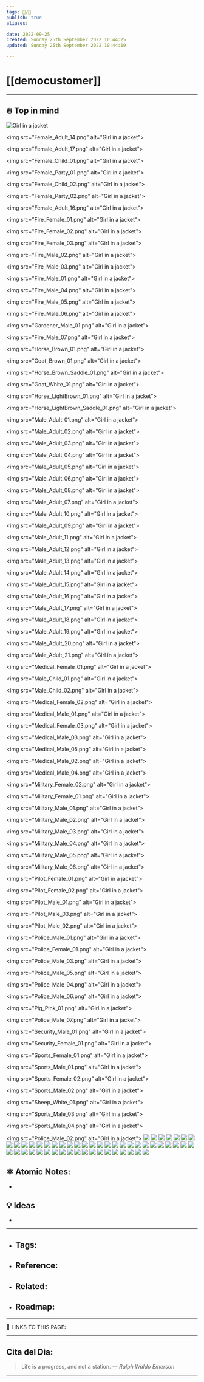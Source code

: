 ```yaml
---
tags: 📝️/🌱️
publish: true
aliases: 

date: 2022-09-25 
created: Sunday 25th September 2022 10:44:25
updated: Sunday 25th September 2022 10:44:19

---
```


# [[democustomer]]

---

## 🔥 Top in mind


<img src="Female_Adult_15.png" alt="Girl in a jacket">


<img src="Female_Adult_14.png" alt="Girl in a jacket">

<img src="Female_Adult_17.png" alt="Girl in a jacket">

<img src="Female_Child_01.png" alt="Girl in a jacket">

<img src="Female_Party_01.png" alt="Girl in a jacket">

<img src="Female_Child_02.png" alt="Girl in a jacket">

<img src="Female_Party_02.png" alt="Girl in a jacket">

<img src="Female_Adult_16.png" alt="Girl in a jacket">

<img src="Fire_Female_01.png" alt="Girl in a jacket">

<img src="Fire_Female_02.png" alt="Girl in a jacket">

<img src="Fire_Female_03.png" alt="Girl in a jacket">

<img src="Fire_Male_02.png" alt="Girl in a jacket">

<img src="Fire_Male_03.png" alt="Girl in a jacket">

<img src="Fire_Male_01.png" alt="Girl in a jacket">

<img src="Fire_Male_04.png" alt="Girl in a jacket">

<img src="Fire_Male_05.png" alt="Girl in a jacket">

<img src="Fire_Male_06.png" alt="Girl in a jacket">

<img src="Gardener_Male_01.png" alt="Girl in a jacket">

<img src="Fire_Male_07.png" alt="Girl in a jacket">

<img src="Horse_Brown_01.png" alt="Girl in a jacket">

<img src="Goat_Brown_01.png" alt="Girl in a jacket">

<img src="Horse_Brown_Saddle_01.png" alt="Girl in a jacket">

<img src="Goat_White_01.png" alt="Girl in a jacket">

<img src="Horse_LightBrown_01.png" alt="Girl in a jacket">

<img src="Horse_LightBrown_Saddle_01.png" alt="Girl in a jacket">

<img src="Male_Adult_01.png" alt="Girl in a jacket">

<img src="Male_Adult_02.png" alt="Girl in a jacket">

<img src="Male_Adult_03.png" alt="Girl in a jacket">

<img src="Male_Adult_04.png" alt="Girl in a jacket">

<img src="Male_Adult_05.png" alt="Girl in a jacket">

<img src="Male_Adult_06.png" alt="Girl in a jacket">

<img src="Male_Adult_08.png" alt="Girl in a jacket">

<img src="Male_Adult_07.png" alt="Girl in a jacket">

<img src="Male_Adult_10.png" alt="Girl in a jacket">

<img src="Male_Adult_09.png" alt="Girl in a jacket">

<img src="Male_Adult_11.png" alt="Girl in a jacket">

<img src="Male_Adult_12.png" alt="Girl in a jacket">

<img src="Male_Adult_13.png" alt="Girl in a jacket">

<img src="Male_Adult_14.png" alt="Girl in a jacket">

<img src="Male_Adult_15.png" alt="Girl in a jacket">

<img src="Male_Adult_16.png" alt="Girl in a jacket">

<img src="Male_Adult_17.png" alt="Girl in a jacket">

<img src="Male_Adult_18.png" alt="Girl in a jacket">

<img src="Male_Adult_19.png" alt="Girl in a jacket">

<img src="Male_Adult_20.png" alt="Girl in a jacket">

<img src="Male_Adult_21.png" alt="Girl in a jacket">

<img src="Medical_Female_01.png" alt="Girl in a jacket">

<img src="Male_Child_01.png" alt="Girl in a jacket">

<img src="Male_Child_02.png" alt="Girl in a jacket">

<img src="Medical_Female_02.png" alt="Girl in a jacket">

<img src="Medical_Male_01.png" alt="Girl in a jacket">

<img src="Medical_Female_03.png" alt="Girl in a jacket">

<img src="Medical_Male_03.png" alt="Girl in a jacket">

<img src="Medical_Male_05.png" alt="Girl in a jacket">

<img src="Medical_Male_02.png" alt="Girl in a jacket">

<img src="Medical_Male_04.png" alt="Girl in a jacket">

<img src="Military_Female_02.png" alt="Girl in a jacket">

<img src="Military_Female_01.png" alt="Girl in a jacket">

<img src="Military_Male_01.png" alt="Girl in a jacket">

<img src="Military_Male_02.png" alt="Girl in a jacket">

<img src="Military_Male_03.png" alt="Girl in a jacket">

<img src="Military_Male_04.png" alt="Girl in a jacket">

<img src="Military_Male_05.png" alt="Girl in a jacket">

<img src="Military_Male_06.png" alt="Girl in a jacket">

<img src="Pilot_Female_01.png" alt="Girl in a jacket">

<img src="Pilot_Female_02.png" alt="Girl in a jacket">

<img src="Pilot_Male_01.png" alt="Girl in a jacket">

<img src="Pilot_Male_03.png" alt="Girl in a jacket">

<img src="Pilot_Male_02.png" alt="Girl in a jacket">

<img src="Police_Male_01.png" alt="Girl in a jacket">

<img src="Police_Female_01.png" alt="Girl in a jacket">

<img src="Police_Male_03.png" alt="Girl in a jacket">

<img src="Police_Male_05.png" alt="Girl in a jacket">

<img src="Police_Male_04.png" alt="Girl in a jacket">

<img src="Police_Male_06.png" alt="Girl in a jacket">

<img src="Pig_Pink_01.png" alt="Girl in a jacket">

<img src="Police_Male_07.png" alt="Girl in a jacket">

<img src="Security_Male_01.png" alt="Girl in a jacket">

<img src="Security_Female_01.png" alt="Girl in a jacket">

<img src="Sports_Female_01.png" alt="Girl in a jacket">

<img src="Sports_Male_01.png" alt="Girl in a jacket">

<img src="Sports_Female_02.png" alt="Girl in a jacket">

<img src="Sports_Male_02.png" alt="Girl in a jacket">

<img src="Sheep_White_01.png" alt="Girl in a jacket">

<img src="Sports_Male_03.png" alt="Girl in a jacket">

<img src="Sports_Male_04.png" alt="Girl in a jacket">

<img src="Police_Male_02.png" alt="Girl in a jacket">
![](https://i.imgur.com/tFhyCmF.png)
![](https://i.imgur.com/C3SP72W.png)
![](https://i.imgur.com/aX7aFjF.png)
![](https://i.imgur.com/XhN1MYH.png)
![](https://i.imgur.com/BCNpTBO.png)
![](https://i.imgur.com/06IBJde.png)
![](https://i.imgur.com/JKwxqBX.png)
![](https://i.imgur.com/iLrf9qo.png)
![](https://i.imgur.com/GMHxAic.png)
![](https://i.imgur.com/wUOs1iD.png)
![](https://i.imgur.com/bDTaNG9.png)
![](https://i.imgur.com/P5mURTU.png)
![](https://i.imgur.com/RX1YDbS.png)
![](https://i.imgur.com/sQLj8nE.png)
![](https://i.imgur.com/56xh49O.png)
![](https://i.imgur.com/x6WgkoD.png)
![](https://i.imgur.com/meAxHAe.png)
![](https://i.imgur.com/EVitJqq.png)
![](https://i.imgur.com/1vRJ9MA.png)
![](https://i.imgur.com/hpHlnlz.png)
![](https://i.imgur.com/HaAUInw.png)
![](https://i.imgur.com/Iatnl55.png)
![](https://i.imgur.com/jVWZ7kf.png)
![](https://i.imgur.com/XEKYuHx.png)
![](https://i.imgur.com/PDP1y1d.png)
![](https://i.imgur.com/67avWrB.png)
![](https://i.imgur.com/L13E60B.png)
![](https://i.imgur.com/W1YsRDl.png)
![](https://i.imgur.com/WbmdUGa.png)
![](https://i.imgur.com/FJrYIOp.png)
![](https://i.imgur.com/OeIKN5N.png)
![](https://i.imgur.com/yL5pwH9.png)
![](https://i.imgur.com/b8BtOAD.png)
![](https://i.imgur.com/NOtbtKq.png)
![](https://i.imgur.com/pm6Ctfz.png)
![](https://i.imgur.com/eYoARxc.png)
![](https://i.imgur.com/EknkID1.png)
![](https://i.imgur.com/QNGOgcj.png)
![](https://i.imgur.com/SLxGaQZ.png)
![](https://i.imgur.com/O8LHZow.png)
![](https://i.imgur.com/qbDpu69.png)
![](https://i.imgur.com/dbvUPZR.png)
![](https://i.imgur.com/jUklPbg.png)
![](https://i.imgur.com/6w0BhGo.png)
![](https://i.imgur.com/ISJLmoG.png)
![](https://i.imgur.com/wgtCG2S.png)
![](https://i.imgur.com/LE8gXNs.png)
![](https://i.imgur.com/0amEgRT.png)
![](https://i.imgur.com/S8ndqVY.png)
![](https://i.imgur.com/oXXmCiP.png)
![](https://i.imgur.com/fbXebPD.png)
<!--Upload failed, remote server returned an error: [object Object]-->
<!--Upload failed, remote server returned an error: [object Object]-->
<!--Upload failed, remote server returned an error: [object Object]-->
<!--Upload failed, remote server returned an error: [object Object]-->
<!--Upload failed, remote server returned an error: [object Object]-->
<!--Upload failed, remote server returned an error: [object Object]-->
<!--Upload failed, remote server returned an error: [object Object]-->
<!--Upload failed, remote server returned an error: [object Object]-->
<!--Upload failed, remote server returned an error: [object Object]-->
<!--Upload failed, remote server returned an error: [object Object]-->
<!--Upload failed, remote server returned an error: [object Object]-->
<!--Upload failed, remote server returned an error: [object Object]-->
<!--Upload failed, remote server returned an error: [object Object]-->
<!--Upload failed, remote server returned an error: [object Object]-->
<!--Upload failed, remote server returned an error: [object Object]-->
<!--Upload failed, remote server returned an error: [object Object]-->
<!--Upload failed, remote server returned an error: [object Object]-->
<!--Upload failed, remote server returned an error: [object Object]-->
<!--Upload failed, remote server returned an error: [object Object]-->
<!--Upload failed, remote server returned an error: [object Object]-->
<!--Upload failed, remote server returned an error: [object Object]-->
<!--Upload failed, remote server returned an error: [object Object]-->
<!--Upload failed, remote server returned an error: [object Object]-->
<!--Upload failed, remote server returned an error: [object Object]-->
<!--Upload failed, remote server returned an error: [object Object]-->
<!--Upload failed, remote server returned an error: [object Object]-->
<!--Upload failed, remote server returned an error: [object Object]-->
<!--Upload failed, remote server returned an error: [object Object]-->
<!--Upload failed, remote server returned an error: [object Object]-->
<!--Upload failed, remote server returned an error: [object Object]-->
<!--Upload failed, remote server returned an error: [object Object]-->
<!--Upload failed, remote server returned an error: [object Object]-->
<!--Upload failed, remote server returned an error: [object Object]-->
<!--Upload failed, remote server returned an error: [object Object]-->
<!--Upload failed, remote server returned an error: [object Object]-->
<!--Upload failed, remote server returned an error: [object Object]-->
<!--Upload failed, remote server returned an error: [object Object]-->
<!--Upload failed, remote server returned an error: [object Object]-->
<!--Upload failed, remote server returned an error: [object Object]-->
<!--Upload failed, remote server returned an error: [object Object]-->
<!--Upload failed, remote server returned an error: [object Object]-->
<!--Upload failed, remote server returned an error: [object Object]-->
<!--Upload failed, remote server returned an error: [object Object]-->
<!--Upload failed, remote server returned an error: [object Object]-->
<!--Upload failed, remote server returned an error: [object Object]-->
<!--Upload failed, remote server returned an error: [object Object]-->
<!--Upload failed, remote server returned an error: [object Object]-->
<!--Upload failed, remote server returned an error: [object Object]-->
<!--Upload failed, remote server returned an error: [object Object]-->
<!--Upload failed, remote server returned an error: [object Object]-->
<!--Upload failed, remote server returned an error: [object Object]-->
<!--Upload failed, remote server returned an error: [object Object]-->
<!--Upload failed, remote server returned an error: [object Object]-->
<!--Upload failed, remote server returned an error: [object Object]-->
<!--Upload failed, remote server returned an error: [object Object]-->
<!--Upload failed, remote server returned an error: [object Object]-->
<!--Upload failed, remote server returned an error: [object Object]-->
<!--Upload failed, remote server returned an error: [object Object]-->
<!--Upload failed, remote server returned an error: [object Object]-->
<!--Upload failed, remote server returned an error: [object Object]-->
<!--Upload failed, remote server returned an error: [object Object]-->
<!--Upload failed, remote server returned an error: [object Object]-->
<!--Upload failed, remote server returned an error: [object Object]-->
<!--Upload failed, remote server returned an error: [object Object]-->
<!--Upload failed, remote server returned an error: [object Object]-->
<!--Upload![[Female_Adult_13.png]]


![[Wood_Male_01.png]] failed, remote server returned an error: [object Object]-->
<!--Upload failed, remote server returned an error: [object Object]-->
<!--Upload failed, remote server returned an error: [object Object]-->
<!--Upload failed, remote server returned an error: [object Object]-->
<!--Upload failed, remote server returned an error: [object Object]-->
<!--Upload failed, remote server returned an error: [object Object]-->
<!--Upload failed, remote server returned an error: [object Object]-->
<!--Upload failed, remote server returned an error: [object Object]-->
<!--Upload failed, remote server returned an error: [object Object]-->
<!--Upload failed, remote server returned an error: [object Object]-->
<!--Upload failed, remote server returned an error: [object Object]-->
<!--Upload failed, remote server returned an error: [object Object]-->
<!--Upload failed, remote server returned an error: [object Object]-->
<!--Upload failed, remote server returned an error: [object Object]-->
<!--Upload failed, remote server returned an error: [object Object]-->
<!--Upload failed, remote server returned an error: [object Object]-->
<!--Upload failed, remote server returned an error: [object Object]-->
<!--Upload failed, remote server returned an error: [object Object]-->
<!--Upload failed, remote server returned an error: [object Object]-->
<!--Upload failed, remote server returned an error: [object Object]-->
<!--Upload failed, remote server returned an error: [object Object]-->
<!--Upload failed, remote server returned an error: [object Object]-->
<!--Upload failed, remote server returned an error: [object Object]-->
<!--Upload failed, remote server returned an error: [object Object]-->


## ⚛️ Atomic Notes:
-

## 💡 Ideas
-


---

- Tags: 
    - 
- Reference:
    - 
- Related:
    - 
- Roadmap:
    - 

---

🔗 LINKS TO THIS PAGE: 


---

## Cita del Dia:
> Life is a progress, and not a station.
> — <cite>Ralph Waldo Emerson</cite>  

---

